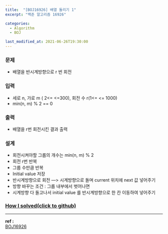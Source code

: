 ```yaml
---
title:  "[BOJ16926] 배열 돌리기 1"
excerpt: "백준 알고리즘 16926"

categories:
  - Algorithm
  - BOJ

last_modified_at: 2021-06-26T19:30:00
---
```



### 문제
- 배열을 반시계방향으로 r 번 회전

### 입력
- 세로 n, 가로 m ( 2<= <=300), 회전 수 r(1<= <= 1000)
- min(n, m) % 2 == 0

### 출력
- 배열을 r번 회전시킨 결과 출력

### 설계
- 회전시켜야할 그룹의 개수는 min(n, m) % 2
- 회전 r번 반복
- 그룹 수만큼 반복
- Initial value 저장
- 반시계방향으로 회전 —> 시계방향으로 돌며 current 위치에 next 값 넣어주기
- 방향 바꾸는 조건 : 그룹 내부에서 벗어나면
- 시계방향 다 돌고나서 initial value 를 반시계방향으로 한 칸 이동하여 넣어주기


### [How I solved(click to github)](https://github.com/mindflip/Algorithm_BOJ/blob/master/boj16926.cpp)

----
**ref :**  
[BOJ16926](https://www.acmicpc.net/problem/16926)  